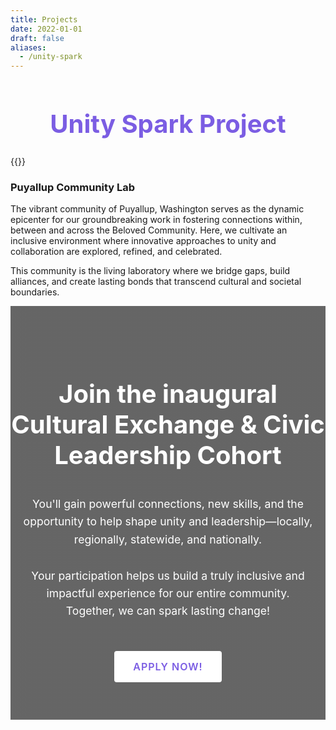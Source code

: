 ```yaml
---
title: Projects
date: 2022-01-01
draft: false
aliases:
  - /unity-spark
---
```


<h1 style="color: #7b5de3; text-align: center; font-weight: 700; font-size: clamp(24px, 5vw, 40px); margin-top: clamp(30px, 8vw, 60px);">Unity Spark Project</h1>

<section>
<div class="about-us-panel">
<div class="about-us-image-panel">
{{<responsive-figure src="puyallup-bridge.jpg" alt="Puyallup Community Lab - Bridge over water with Mount Rainier in background">}}
</div>

<div class="about-us-text-panel">
<h3 style="color: var(--color-contrast-4);">Puyallup Community Lab</h3>

<p style="color: var(--color-contrast-3);">The vibrant community of Puyallup, Washington serves as the dynamic epicenter for our groundbreaking work in fostering connections within, between and across the Beloved Community. Here, we cultivate an inclusive environment where innovative approaches to unity and collaboration are explored, refined, and celebrated.</p>

<p style="color: var(--color-contrast-3);">This community is the living laboratory where we bridge gaps, build alliances, and create lasting bonds that transcend cultural and societal boundaries.</p>
</div>
</div>
</section>


<section style="background: linear-gradient(rgba(0,0,0,0.6), rgba(0,0,0,0.6)), url('register-background.jpg'); background-size: cover; background-position: center; padding: 60px 0; text-align: center; color: white;">
  <h2 style="text-align: center; color: #fff; font-size: 2.5rem; font-weight: bold; margin-bottom: 40px;">Join the inaugural Cultural Exchange & Civic Leadership Cohort</h2>
  <div style="max-width: 800px; margin: 0 auto; padding: 0 20px;">
    <p style="font-size: 1.1rem; line-height: 1.6; margin: 30px auto; max-width: 600px; color: #fff;">You'll gain powerful connections, new skills, and the opportunity to help shape unity and leadership—locally, regionally, statewide, and nationally.</p>
    <p style="font-size: 1.1rem; line-height: 1.6; margin: 30px auto; color: #fff;">Your participation helps us build a truly inclusive and impactful experience for our entire community. Together, we can spark lasting change!</p>
    <a href="https://forms.office.com/r/qqDtZyC2v5" target="_blank" style="background: white; color: #7b5de3; border: none; padding: 15px 30px; font-size: 16px; font-weight: 600; text-transform: uppercase; letter-spacing: 1px; border-radius: 4px; cursor: pointer; margin-top: 20px; text-decoration: none; display: inline-block;">Apply now!</a>
  </div>
</section>
